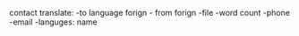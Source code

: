 contact translate:
    -to language forign
    - from forign
    -file
    -word count
    -phone
    -email
-languges:
   name